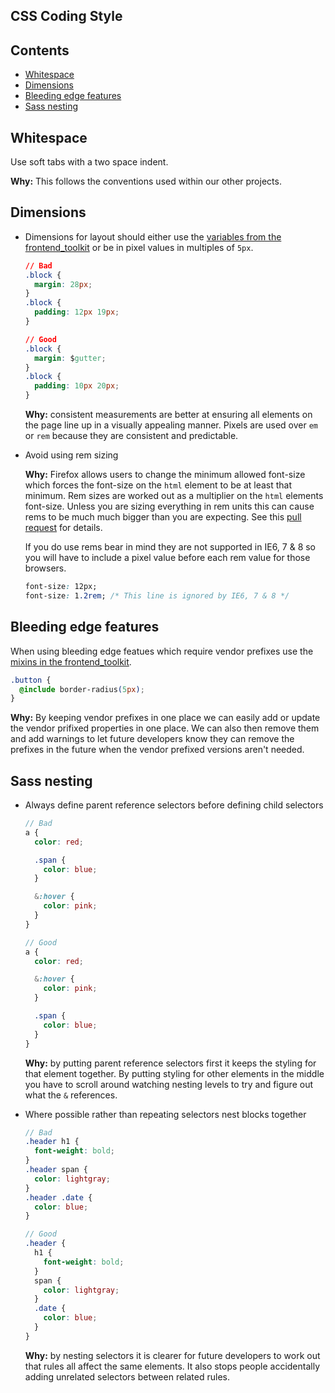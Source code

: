 ## CSS Coding Style

## Contents

* [Whitespace](#whitespace)
* [Dimensions](#dimensions)
* [Bleeding edge features](#bleeding-edge-features)
* [Sass nesting](#sass-nesting)

## Whitespace

Use soft tabs with a two space indent.

**Why:** This follows the conventions used within our other projects.

## Dimensions

* Dimensions for layout should either use the [variables from the
  frontend_toolkit][measurements.scss] or be in pixel values in multiples of `5px`.

  [measurements.scss]: https://github.com/alphagov/govuk_frontend_toolkit/blob/master/stylesheets/_measurements.scss

  ```css
  // Bad
  .block {
    margin: 28px;
  }
  .block {
    padding: 12px 19px;
  }

  // Good
  .block {
    margin: $gutter;
  }
  .block {
    padding: 10px 20px;
  }
  ```

  **Why:** consistent measurements are better at ensuring all elements on the
  page line up in a visually appealing manner. Pixels are used over `em` or `rem`
  because they are consistent and predictable.

* Avoid using rem sizing

  **Why:** Firefox allows users to change the minimum allowed font-size which
  forces the font-size on the `html` element to be at least that minimum. Rem
  sizes are worked out as a multiplier on the `html` elements font-size. Unless
  you are sizing everything in rem units this can cause rems to be much much
  bigger than you are expecting. See this [pull
  request](https://github.com/alphagov/frontend/pull/385) for details.

  If you do use rems bear in mind they are not supported in IE6, 7 & 8 so you
  will have to include a pixel value before each rem value for those browsers.

  ```css
  font-size: 12px;
  font-size: 1.2rem; /* This line is ignored by IE6, 7 & 8 */
  ```


## Bleeding edge features

When using bleeding edge featues which require vendor prefixes use the [mixins
in the frontend_toolkit][css3.scss].

[css3.scss]: https://github.com/alphagov/govuk_frontend_toolkit/blob/master/stylesheets/_css3.scss

```css
.button {
  @include border-radius(5px);
}
```

**Why:** By keeping vendor prefixes in one place we can easily add or update
the vendor prifixed properties in one place. We can also then remove them and
add warnings to let future developers know they can remove the prefixes in the
future when the vendor prefixed versions aren't needed.

## Sass nesting

* Always define parent reference selectors before defining child selectors

  ```scss
  // Bad
  a {
    color: red;

    .span {
      color: blue;
    }

    &:hover {
      color: pink;
    }
  }

  // Good
  a {
    color: red;

    &:hover {
      color: pink;
    }

    .span {
      color: blue;
    }
  }
  ```

  **Why:** by putting parent reference selectors first it keeps the styling for
  that element together. By putting styling for other elements in the middle you
  have to scroll around watching nesting levels to try and figure out what the
  `&` references.

* Where possible rather than repeating selectors nest blocks together

  ```scss
  // Bad
  .header h1 {
    font-weight: bold;
  }
  .header span {
    color: lightgray;
  }
  .header .date {
    color: blue;
  }

  // Good
  .header {
    h1 {
      font-weight: bold;
    }
    span {
      color: lightgray;
    }
    .date {
      color: blue;
    }
  }
  ```

  **Why:** by nesting selectors it is clearer for future developers to work out
  that rules all affect the same elements. It also stops people accidentally
  adding unrelated selectors between related rules.
